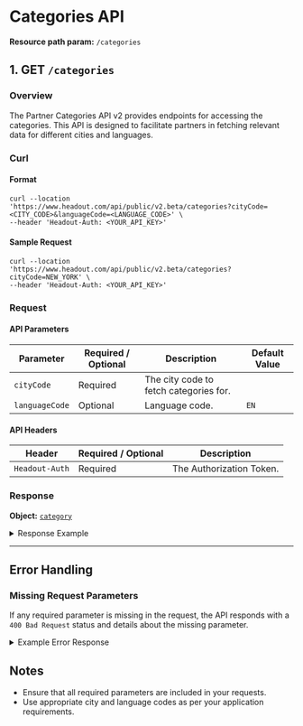 # Categories API
**Resource path param:** `/categories`

## 1. <a name="GET - /categories"></a>GET `/categories`

### Overview
The Partner Categories API v2 provides endpoints for accessing the categories. This API is designed to facilitate partners in fetching relevant data for different cities and languages.

### Curl

#### Format
```shell
curl --location 'https://www.headout.com/api/public/v2.beta/categories?cityCode=<CITY_CODE>&languageCode=<LANGUAGE_CODE>' \
--header 'Headout-Auth: <YOUR_API_KEY>'
```

#### Sample Request
```shell
curl --location 'https://www.headout.com/api/public/v2.beta/categories?cityCode=NEW_YORK' \
--header 'Headout-Auth: <YOUR_API_KEY>'
```

### Request

#### API Parameters
| Parameter      | Required / Optional | Description                            | Default Value |
|----------------|---------------------|----------------------------------------|---------------|
| `cityCode`     | Required            | The city code to fetch categories for. |               |
| `languageCode` | Optional            | Language code.                         | `EN`          |

#### API Headers
| Header         | Required / Optional | Description              |
|----------------|---------------------|--------------------------|
| `Headout-Auth` | Required            | The Authorization Token. |


### Response

**Object:** [`category`](/object-models/v2/Category.md)

<details>
<summary>Response Example</summary>

```json
{
    "categories": [
        {
            "id": "1",
            "name": "Tickets",
            "urlSlugs": {
                "EN": "/tickets-new_york-ca-1~21553/",
                "ES": "/es/entradas-new_york-ca-1~21553/",
                "FR": "/fr/billets-new_york-ca-1~21553/",
                "IT": "/it/biglietti-new_york-ca-1~21553/",
                "DE": "/de/tickets-new_york-ca-1~21553/",
                "PT": "/pt/ingressos-new_york-ca-1~21553/",
                "NL": "/nl/tickets-new_york-ca-1~21553/"
            },
            "canonicalUrl": "https://www.headout.com/tickets-new_york-ca-1~21553/"
        },
        {
            "id": "2",
            "name": "Tours",
            "urlSlugs": {
                "EN": "/tours-new_york-ca-2~21553/",
                "ES": "/es/tours-new_york-ca-2~21553/",
                "FR": "/fr/visites-new_york-ca-2~21553/",
                "IT": "/it/tour-new_york-ca-2~21553/",
                "DE": "/de/touren-new_york-ca-2~21553/",
                "PT": "/pt/tours-new_york-ca-2~21553/",
                "NL": "/nl/tours-new_york-ca-2~21553/"
            },
            "canonicalUrl": "https://www.headout.com/tours-new_york-ca-2~21553/"
        },
        {
            "id": "7",
            "name": "Entertainment",
            "urlSlugs": {
                "EN": "/entertainment-new_york-ca-7~21553/",
                "ES": "/es/entretenimiento-new_york-ca-7~21553/",
                "FR": "/fr/loisirs-new_york-ca-7~21553/",
                "IT": "/it/intrattenimento-new_york-ca-7~21553/",
                "DE": "/de/unterhaltung-new_york-ca-7~21553/",
                "PT": "/pt/entretenimento-new_york-ca-7~21553/",
                "NL": "/nl/entertainment-new_york-ca-7~21553/"
            },
            "canonicalUrl": "https://www.headout.com/entertainment-new_york-ca-7~21553/"
        }
    ],
    "language": "ES",
    "city": "NEW_YORK"
}
```

</details>

---

## Error Handling

### Missing Request Parameters
If any required parameter is missing in the request, the API responds with a `400 Bad Request` status and details about the missing parameter.

<details>
<summary>Example Error Response</summary>

```json
{
  "status": 400,
  "error": {
    "code": "E_MISSING_PARAMETER",
    "message": "Missing required parameter: [parameter_name]"
  }
}
```

</details>

## Notes
- Ensure that all required parameters are included in your requests.
- Use appropriate city and language codes as per your application requirements.
